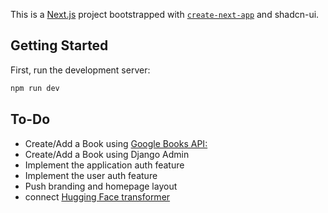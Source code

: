 This is a [Next.js](https://nextjs.org/) project bootstrapped with [`create-next-app`](https://github.com/vercel/next.js/tree/canary/packages/create-next-app) and shadcn-ui.

## Getting Started

First, run the development server:

```bash
npm run dev
```

## To-Do

- Create/Add a Book using [Google Books API:](https://developers.google.com/books)
- Create/Add a Book using Django Admin
- Implement the application auth feature
- Implement the user auth feature
- Push branding and homepage layout
- connect [Hugging Face transformer](https://huggingface.co/)